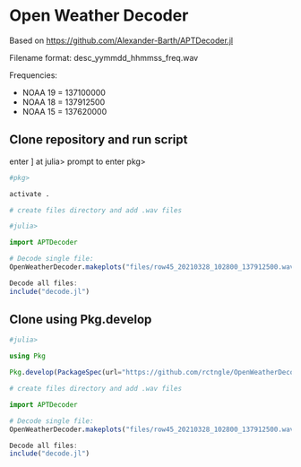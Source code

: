 # Open Weather Decoder

Based on https://github.com/Alexander-Barth/APTDecoder.jl

Filename format: desc_yymmdd_hhmmss_freq.wav

Frequencies:
- NOAA 19 = 137100000
- NOAA 18 = 137912500
- NOAA 15 = 137620000

## Clone repository and run script

enter ] at julia> prompt to enter pkg>

```julia
#pkg>

activate .

# create files directory and add .wav files

#julia>

import APTDecoder

# Decode single file:
OpenWeatherDecoder.makeplots("files/row45_20210328_102800_137912500.wav","NOAA 18")

Decode all files:
include("decode.jl")
```

## Clone using Pkg.develop

```julia
#julia>

using Pkg

Pkg.develop(PackageSpec(url="https://github.com/rctngle/OpenWeatherDecoder"))

# create files directory and add .wav files

import APTDecoder

# Decode single file:
OpenWeatherDecoder.makeplots("files/row45_20210328_102800_137912500.wav","NOAA 18")

Decode all files:
include("decode.jl")

```
